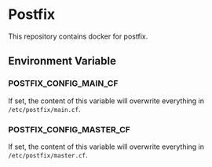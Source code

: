 # Postfix

This repository contains docker for postfix.

## Environment Variable
### POSTFIX_CONFIG_MAIN_CF
If set, the content of this variable will overwrite everything in `/etc/postfix/main.cf`.

### POSTFIX_CONFIG_MASTER_CF
If set, the content of this variable will overwrite everything in `/etc/postfix/master.cf`.
